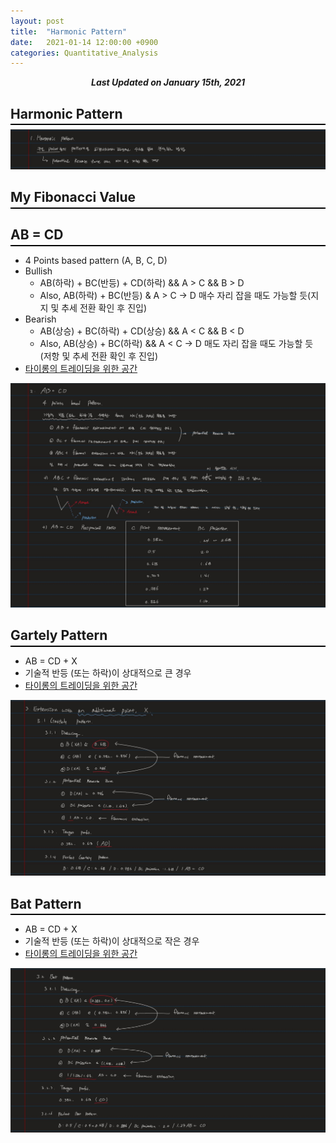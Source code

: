 ```yaml
---
layout: post
title:  "Harmonic Pattern"
date:   2021-01-14 12:00:00 +0900
categories: Quantitative_Analysis
---
```


<div style="text-align: center"><i><b>Last Updated on January 15th, 2021</b></i></div>

## Harmonic Pattern
<hr style="height: 2px; border:none; margin-top: -1em; margin-bottom:0.5em; padding: 0; background:black">

<img src="/img/harmonic.JPG">   

## My Fibonacci Value
<hr style="height: 2px; border:none; margin-top: -1em; margin-bottom:0.5em; padding: 0; background:black">

## AB = CD
<hr style="height: 2px; border:none; margin-top: -1em; margin-bottom:0.5em; padding: 0; background:black">

* 4 Points based pattern (A, B, C, D)
* Bullish
    * AB(하락) + BC(반등) + CD(하락) && A > C && B > D
    * Also, AB(하락) + BC(반등) & A > C &rarr; D 매수 자리 잡을 때도 가능할 듯(지지 및 추세 전환 확인 후 진입)
* Bearish
    * AB(상승) + BC(하락) + CD(상승) && A < C && B < D
    * Also, AB(상승) + BC(하락) && A < C &rarr; D 매도 자리 잡을 때도 가능할 듯 (저항 및 추세 전환 확인 후 진입)
* [타이롱의 트레이딩을 위한 공간](https://tailong.tistory.com/11)   

<img src="/img/abcd.JPG">   

## Gartely Pattern
<hr style="height: 2px; border:none; margin-top: -1em; margin-bottom:0.5em; padding: 0; background:black">

* AB = CD + X 
* 기술적 반등 (또는 하락)이 상대적으로 큰 경우
* [타이롱의 트레이딩을 위한 공간](https://tailong.tistory.com/40)  

<img src="/img/gartely_pattern.JPG">   

## Bat Pattern
<hr style="height: 2px; border:none; margin-top: -1em; margin-bottom:0.5em; padding: 0; background:black">

* AB = CD + X 
* 기술적 반등 (또는 하락)이 상대적으로 작은 경우
* [타이롱의 트레이딩을 위한 공간](https://tailong.tistory.com/34)  

<img src="/img/bat_pattern.JPG">   